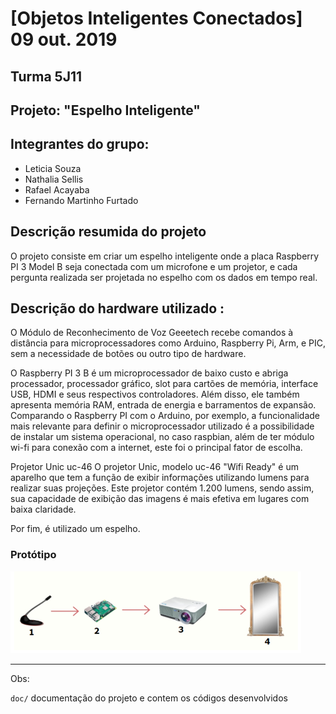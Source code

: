# [Objetos Inteligentes Conectados] 09 out. 2019

## Turma 5J11
## Projeto: "Espelho Inteligente"
## Integrantes do grupo:

* Leticia Souza
* Nathalia Sellis
* Rafael Acayaba
* Fernando Martinho Furtado

## Descrição resumida do projeto

O projeto consiste em criar um espelho inteligente onde a placa Raspberry PI 3 Model B seja conectada com um microfone e um projetor, e cada pergunta realizada ser projetada no espelho com os dados em tempo real. 

## Descrição do hardware utilizado :


O Módulo de Reconhecimento de Voz Geeetech recebe comandos à distância para microprocessadores como Arduino, Raspberry Pi, Arm, e PIC, sem a necessidade de botões ou outro tipo de hardware.


O Raspberry PI 3 B é um microprocessador de baixo custo e abriga processador, processador gráfico, slot para cartões de memória, interface USB, HDMI e seus respectivos controladores. Além disso, ele também apresenta memória RAM, entrada de energia e barramentos de expansão.
Comparando o Raspberry PI com o Arduino, por exemplo, a funcionalidade mais relevante para definir o microprocessador utilizado é a possibilidade de instalar um sistema operacional, no caso raspbian, além de ter módulo wi-fi para conexão com a internet, este foi o principal fator de escolha. 


Projetor Unic uc-46
O projetor Unic, modelo uc-46 "Wifi Ready" é um aparelho que tem a função de exibir informações utilizando lumens para realizar suas projeções. Este projetor contém 1.200 lumens, sendo assim, sua capacidade de exibição das imagens é mais efetiva em lugares com baixa claridade.

	
Por fim, é utilizado um espelho.

 
 ### Protótipo
![](prototipo.png)
 
_______________________________________
Obs:

`doc/` documentação do projeto e contem os códigos desenvolvidos
